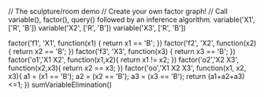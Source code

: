
// The sculpture/room demo
// Create your own factor graph!
// Call variable(), factor(), query() followed by an inference algorithm.
variable('X1', ['R', 'B'])
variable('X2', ['R', 'B'])
variable('X3', ['R', 'B'])

factor('f1', 'X1', function(x1) {
  return x1 == 'B';
})
factor('f2', 'X2', function(x2) {
  return x2 == 'B';
})
factor('f3', 'X3', function(x3) {
  return x3 == 'B';
})
factor('o1','X1 X2', function(x1,x2){
  return x1 != x2;
})
factor('o2','X2 X3', function(x2,x3){
  return x2 == x3;
})
factor('oo','X1 X2 X3', function(x1, x2, x3){
  a1 = (x1 == 'B');
  a2 = (x2 == 'B');
  a3 = (x3 == 'B');
  return (a1+a2+a3)<=1;
})
sumVariableElimination()
